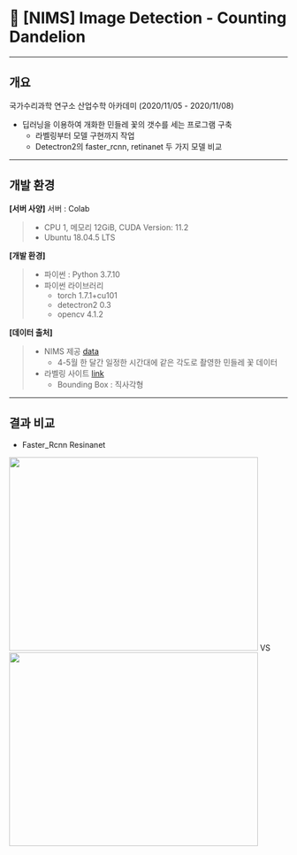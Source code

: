 # 🌼 [NIMS] Image Detection - Counting Dandelion
---
## 개요

국가수리과학 연구소 산업수학 아카데미 (2020/11/05 - 2020/11/08)
* 딥러닝을 이용하여 개화한 민들레 꽃의 갯수를 세는 프로그램 구축
  * 라벨링부터 모델 구현까지 작업
  * Detectron2의 faster_rcnn, retinanet 두 가지 모델 비교

---
## 개발 환경
**[서버 사양]** 서버 : Colab
> * CPU 1, 메모리 12GiB, CUDA Version: 11.2
> * Ubuntu 18.04.5 LTS

**[개발 환경]**
> * 파이썬 : Python 3.7.10
> * 파이썬 라이브러리
>   * torch 1.7.1+cu101
>   * detectron2 0.3
>   * opencv 4.1.2

**[데이터 출처]**
> * NIMS 제공 [data](https://github.com/herjh0405/Image_Detection-Counting_Dandelion/blob/master/dandelion.zip)
>   * 4-5월 한 달간 일정한 시간대에 같은 각도로 촬영한 민들레 꽃 데이터
> * 라벨링 사이트 [link](http://www.robots.ox.ac.uk/~vgg/software/via/via.html)
>   * Bounding Box : 직사각형

---
## 결과 비교
* Faster_Rcnn Resinanet

<div class="imgCollage"> 
 <span style="width: 40%"> <img src = "https://user-images.githubusercontent.com/54921730/109373991-82b2ab00-78f5-11eb-836f-3a1e6220a117.png" width = 450 max-width=40% height = 350/> </span> 
 <span style="height: auto"> VS </span>        
 <span style="width: 40%"> <img src = "https://user-images.githubusercontent.com/54921730/109374207-f0aba200-78f6-11eb-914e-1c1ba4c6a88e.png" width = 450 max-width=40% height = 350/> </span> 
</div>



